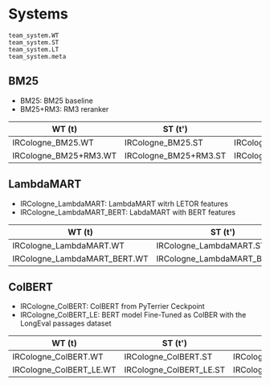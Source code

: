 # Systems


```
team_system.WT
team_system.ST
team_system.LT
team_system.meta
```


## BM25
- BM25: BM25 baseline
- BM25+RM3: RM3 reranker

| WT (t)                | ST (t')               | LT (t'')              |
| --------------------- | --------------------- | --------------------- |
| IRCologne_BM25.WT     | IRCologne_BM25.ST     | IRCologne_BM25.LT     |
| IRCologne_BM25+RM3.WT | IRCologne_BM25+RM3.ST | IRCologne_BM25+RM3.LT |


## LambdaMART
- IRCologne\_LambdaMART: LambdaMART witrh LETOR features
- IRCologne\_LambdaMART\_BERT: LabdaMART with BERT features

| WT (t)                | ST (t')               | LT (t'')              |
| --------------------- | --------------------- | --------------------- |
| IRCologne_LambdaMART.WT     | IRCologne_LambdaMART.ST     | IRCologne_LambdaMART.LT     |
| IRCologne_LambdaMART_BERT.WT | IRCologne_LambdaMART_BERT.ST | IRCologne_LambdaMART_BERT.LT |


## ColBERT
- IRCologne_ColBERT: ColBERT from PyTerrier Ceckpoint
- IRCologne_ColBERT_LE: BERT model Fine-Tuned as ColBER with the LongEval passages dataset

| WT (t)                | ST (t')               | LT (t'')              |
| --------------------- | --------------------- | --------------------- |
| IRCologne_ColBERT.WT     | IRCologne_ColBERT.ST     | IRCologne_ColBERT.LT     |
| IRCologne_ColBERT_LE.WT | IRCologne_ColBERT_LE.ST | IRCologne_ColBERT_LE.LT |


